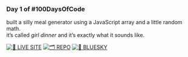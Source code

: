 ### Day 1 of #100DaysOfCode

built a silly meal generator using a JavaScript array and a little random math.  
it’s called *girl dinner* and it’s exactly what it sounds like.

[![🌈 LIVE SITE](https://img.shields.io/badge/LIVE_SITE-ff79c6?style=for-the-badge&logo=github&logoColor=white)](https://kirenia.me/girl-dinner)
[![🗂 REPO](https://img.shields.io/badge/REPO-bd93f9?style=for-the-badge&logo=github&logoColor=white)](https://github.com/PollinaKire-FS/girl-dinner)
[![🦋 BLUESKY](https://img.shields.io/badge/BLUESKY-1DA1F2?style=for-the-badge&logo=bluesky&logoColor=white)](https://bsky.app/profile/kirenia.bsky.social)

